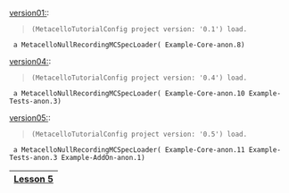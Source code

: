 [version01:](Version01.md):
> `(MetacelloTutorialConfig project version: '0.1') load.`
```
 a MetacelloNullRecordingMCSpecLoader( Example-Core-anon.8)
```

[version04:](Version04.md):
> `(MetacelloTutorialConfig project version: '0.4') load.`
```
 a MetacelloNullRecordingMCSpecLoader( Example-Core-anon.10 Example-Tests-anon.3)
```

[version05:](Version05.md):
> `(MetacelloTutorialConfig project version: '0.5') load.`
```
 a MetacelloNullRecordingMCSpecLoader( Example-Core-anon.11 Example-Tests-anon.3 Example-AddOn-anon.1)
```

|[Lesson 5](Lesson05.md)|
|:----------------------|